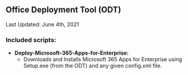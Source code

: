 ## Office Deployment Tool (ODT)
Last Updated: June 4th, 2021

### Included scripts:
 - **Deploy-Microsoft-365-Apps-for-Enterprise:** 
    - Downloads and Installs Microsoft 365 Apps for Enterprise using Setup.exe (from the ODT) and any given config.xml file.
